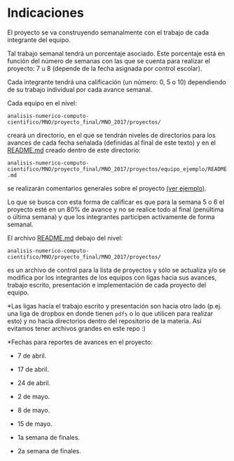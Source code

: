 # Indicaciones

El proyecto se va construyendo semanalmente con el trabajo de cada integrante del equipo. 

Tal trabajo semanal tendrá un porcentaje asociado. Este porcentaje está en función del número de semanas con las que se cuenta para realizar el proyecto: 7 u 8 (depende de la fecha asignada por control escolar). 

Cada integrante tendrá una calificación (un número: 0, 5 o 10) dependiendo de su trabajo individual por cada avance semanal. 

Cada equipo en el nivel:  

`analisis-numerico-computo-cientifico/MNO/proyecto_final/MNO_2017/proyectos/`

creará un directorio, en el que se tendrán niveles de directorios para los avances de cada fecha señalada (definidas al final de este texto) y en el [README.md](proyectos/equipo_ejemplo/README.md) creado dentro de este directorio:

`analisis-numerico-computo-cientifico/MNO/proyecto_final/MNO_2017/proyectos/equipo_ejemplo/README.md`

 se realizarán comentarios generales sobre el proyecto [(ver ejemplo)](proyectos/equipo_ejemplo).

Lo que se busca con esta forma de calificar es que para la semana 5 o 6 el proyecto esté en un 80% de avance y no se realice todo al final (penúltima o última semana) y que los integrantes participen activamente de forma semanal.

El archivo [README.md](proyectos) debajo del nivel:

 `analisis-numerico-computo-cientifico/MNO/proyecto_final/MNO_2017/proyectos/
` 

es un archivo de control para la lista de proyectos y sólo se actualiza y/o se modifica por los integrantes de los equipos con ligas hacia sus avances, trabajo escrito, presentación e implementación de cada proyecto del equipo.

*Las ligas hacia el trabajo escrito y presentación son hacia otro lado (p.ej. una liga de dropbox en donde tienen `pdfs` o lo que utilicen para realizar esto) y no hacia directorios dentro del repositorio de la materia. Así evitamos tener archivos grandes en este repo :)

*Fechas para reportes de avances en el proyecto:

* 7 de abril.

* 17 de abril.

* 24 de abril.

* 2 de mayo.

* 8 de mayo.

* 15 de mayo. 

* 1a semana de finales.

* 2a semana de finales.

